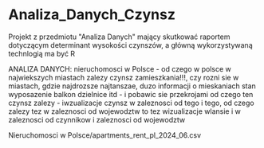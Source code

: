 # Analiza_Danych_Czynsz
Projekt z przedmiotu "Analiza Danych" mający skutkować raportem dotyczącym determinant wysokości czynszów, a główną wykorzystywaną technlogią ma być R

ANALIZA DANYCH: nieruchomosci w Polsce - od czego w polsce w najwiekszych miastach zalezy czynsz zamieszkania!!!, czy rozni sie w miastach, gdzie najdrozsze najtanszae, duzo informacji o mieskaniach stan wyposazenie balkon dzielnice itd - i pobawic sie przekrojami od czego ten czynsz zalezy - iwzualizacje czynsz w zaleznosci od tego i tego, od czego zalezy tez w zaleznosci od wojewodztw to tez wizualizacje wlansie i w zaleznosci od czynnikow i zaleznosci od wojewodztw

Nieruchomosci w Polsce/apartments_rent_pl_2024_06.csv

